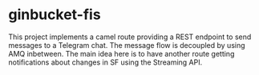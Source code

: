 # ginbucket-fis
This project implements a camel route providing a REST endpoint to send messages to a Telegram chat. The message flow is decoupled by using AMQ inbetween.
The main idea here is to have another route getting notifications about changes in SF using the Streaming API.
